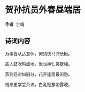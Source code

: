 # 贺孙抗员外春昼端居

**作者**: 余靖

## 诗词内容

万事皆从适意休，何须快马骋长楸。

高人鼓吹鸣蛙地，当世神仙笑躄楼。

燕到卷帘如旧分，花开逢雨最闲愁。

僧来更学尝茶诀，白乳枪旗带露收。

